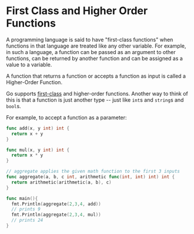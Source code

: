 # First Class and Higher Order Functions

A programming language is said to have "first-class functions" when functions in that language are treated like any other variable. For example, in such a language, a function can be passed as an argument to other functions, can be returned by another function and can be assigned as a value to a variable.

A function that returns a function or accepts a function as input is called a Higher-Order Function.

Go supports [first-class](https://developer.mozilla.org/en-US/docs/Glossary/First-class_Function) and higher-order functions.  Another way to think of this is that a function is just another type -- just like `int`s and `string`s and `bool`s.

For example, to accept a function as a parameter:

```go
func add(x, y int) int {
  return x + y
}

func mul(x, y int) int {
  return x * y
}

// aggregate applies the given math function to the first 3 inputs
func aggregate(a, b, c int, arithmetic func(int, int) int) int {
  return arithmetic(arithmetic(a, b), c)
}

func main(){
  fmt.Println(aggregate(2,3,4, add))
  // prints 9
  fmt.Println(aggregate(2,3,4, mul))
  // prints 24
}
```

